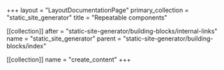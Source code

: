 +++
layout = "LayoutDocumentationPage"
primary_collection = "static_site_generator"
title = "Repeatable components"

[[collection]]
after = "static-site-generator/building-blocks/internal-links"
name = "static_site_generator"
parent = "static-site-generator/building-blocks/index"

[[collection]]
name = "create_content"
+++
